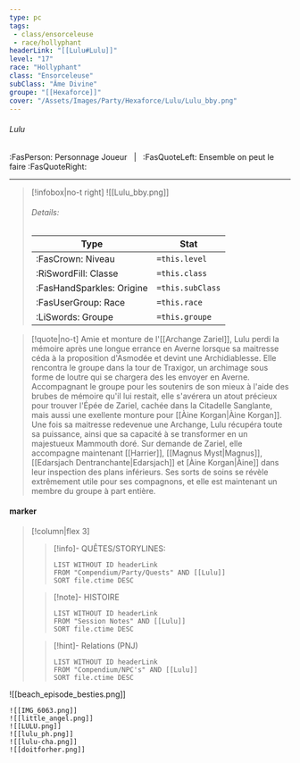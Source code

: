 ```yaml
---
type: pc
tags:
 - class/ensorceleuse
 - race/hollyphant
headerLink: "[[Lulu#Lulu]]"
level: "17"
race: "Hollyphant"
class: "Ensorceleuse"
subClass: "Âme Divine"
groupe: "[[Hexaforce]]"
cover: "/Assets/Images/Party/Hexaforce/Lulu/Lulu_bby.png"
---
```


###### Lulu
:FasPerson: Personnage Joueur &nbsp; | &nbsp; :FasQuoteLeft: Ensemble on peut le faire :FasQuoteRight:
___
> [!infobox|no-t right]
>![[Lulu_bby.png]]
> ###### Details:
> | Type | Stat |
> | ---- | ---- |
> | :FasCrown: Niveau   | `=this.level` |
> | :RiSwordFill: Classe |  `=this.class`|
> | :FasHandSparkles: Origine |  `=this.subClass`|
> |  :FasUserGroup: Race |  `=this.race`|
> |  :LiSwords: Groupe |  `=this.groupe`|

> [!quote|no-t]
> Amie et monture de l'[[Archange Zariel]], Lulu perdi la mémoire après une longue errance en Averne lorsque sa maitresse céda à la proposition d'Asmodée et devint une Archidiablesse. Elle rencontra le groupe dans la tour de Traxigor, un archimage sous forme de loutre qui se chargera des les envoyer en Averne. Accompagnant le groupe pour les soutenirs de son mieux à l'aide des brubes de mémoire qu'il lui restait, elle s'avérera un atout précieux pour trouver l'Épée de Zariel, cachée dans la Citadelle Sanglante, mais aussi une exellente monture pour [[Àine Korgan|Àine Korgan]]. Une fois sa maitresse redevenue une Archange, Lulu récupéra toute sa puissance, ainsi que sa capacité à se transformer en un majestueux Mammouth doré. Sur demande de Zariel, elle accompagne maintenant [[Harrier]], [[Magnus Myst|Magnus]], [[Edarsjach Dentranchante|Edarsjach]] et [Àine Korgan|Àine]] dans leur inspection des plans inférieurs. Ses sorts de soins se révèle extrêmement utile pour ses compagnons, et elle est maintenant un membre du groupe à part entière.
 
#### marker
> [!column|flex 3]
>> [!info]- QUÊTES/STORYLINES:
>>```dataview
>>LIST WITHOUT ID headerLink
>>FROM "Compendium/Party/Quests" AND [[Lulu]]
>>SORT file.ctime DESC
>
>>[!note]- HISTOIRE
>>```dataview
>>LIST WITHOUT ID headerLink
>>FROM "Session Notes" AND [[Lulu]]
>>SORT file.ctime DESC
>
>>[!hint]- Relations (PNJ)
>>```dataview
>>LIST WITHOUT ID headerLink
>>FROM "Compendium/NPC's" AND [[Lulu]]
>>SORT file.ctime DESC

![[beach_episode_besties.png]]
```image-layout-masonry-3
![[IMG_6063.png]]
![[little_angel.png]]
![[LULU.png]]
![[lulu_ph.png]]
![[lulu-cha.png]]
![[doitforher.png]]

```
